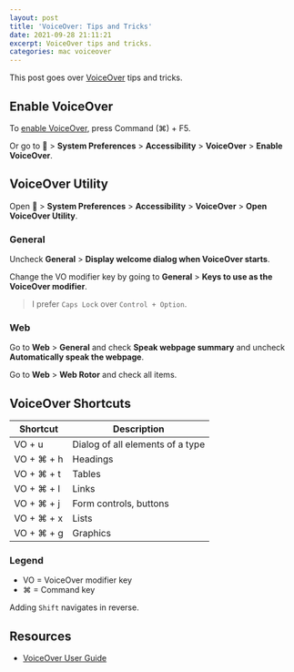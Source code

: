 ```yaml
---
layout: post
title: 'VoiceOver: Tips and Tricks'
date: 2021-09-28 21:11:21
excerpt: VoiceOver tips and tricks.
categories: mac voiceover
---
```


This post goes over [VoiceOver](https://support.apple.com/guide/voiceover/welcome/mac) tips and tricks.

## Enable VoiceOver

To [enable VoiceOver](https://support.apple.com/guide/voiceover/turn-voiceover-on-or-off-vo2682/mac), press Command (⌘) + F5.

Or go to  > **System Preferences** > **Accessibility** > **VoiceOver** > **Enable VoiceOver**.

## VoiceOver Utility

Open  > **System Preferences** > **Accessibility** > **VoiceOver** > **Open VoiceOver Utility**.

### General

Uncheck **General** > **Display welcome dialog when VoiceOver starts**.

Change the VO modifier key by going to **General** > **Keys to use as the VoiceOver modifier**.

> I prefer `Caps Lock` over `Control + Option`.

### Web

Go to **Web** > **General** and check **Speak webpage summary** and uncheck **Automatically speak the webpage**.

Go to **Web** > **Web Rotor** and check all items.

## VoiceOver Shortcuts

| Shortcut   | Description                      |
| ---------- | -------------------------------- |
| VO + u     | Dialog of all elements of a type |
| VO + ⌘ + h | Headings                         |
| VO + ⌘ + t | Tables                           |
| VO + ⌘ + l | Links                            |
| VO + ⌘ + j | Form controls, buttons           |
| VO + ⌘ + x | Lists                            |
| VO + ⌘ + g | Graphics                         |

### Legend

- VO = VoiceOver modifier key
- ⌘ = Command key

Adding `Shift` navigates in reverse.

## Resources

- [VoiceOver User Guide](https://support.apple.com/guide/voiceover/welcome/mac)
